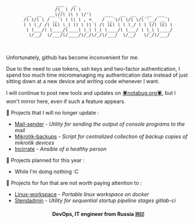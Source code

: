 <h6 align="center">
            
```          
            ___   __                                    
            /\_ \ /\ \                                   
 __  __   __\//\ \\ \ \/'\     ___   __  __  _ __  ___   
/\ \/\ \ / __`\ \ \\ \ , <    / __`\/\ \/\ \/\`'__/ __`\ 
\ \ \_/ /\ \L\ \_\ \\ \ \\`\ /\ \L\ \ \ \_/ \ \ \/\ \L\ \
 \ \___/\ \____/\____\ \_\ \_\ \____/\ \___/ \ \_\ \____/
  \/__/  \/___/\/____/\/_/\/_/\/___/  \/__/   \/_/\/___/ 
                                                         

```
</h6>

  
###
  

  Unfortunately, github has become inconvenient for me.

Due to the need to use tokens, ssh keys and two-factor authentication, I spend too much time micromanaging my authentication data instead of just sitting down at a new device and writing code whenever I want.

I will continue to post new tools and updates on [🕷notabug.org🕷](https://www.notabug.org/volkovro "notabug.org"), but I won't mirror here, even if such a feature appears. 

 🧟 Projects that I will no longer update :

  * [Mail-sender](https://github.com/volkovro/mail-sender "github.com") - *Utility for sending the output of console programs to the mail*
  * [Mikrotik-backups](https://github.com/volkovro/mikrotik-backups "github.com") - *Script for centralized collection of backup copies of mikrotik devices*
  * [Incirrate](https://github.com/volkovro/incirrate "github.com") - *Ansible of a healthy person*

 🌱 Projects planned for this year :

  * While I'm doing nothing :C
  
  🔫 Projects for fun that are not worth paying attention to :
  
  * [Linux-workspace](https://www.notabug.org/volkovro/linux-workspace "notabug.org") - *Portable linux workspace on docker*
  * [Stendadmin](https://www.notabug.org/volkovro/stendadmin "notabug.org") - *Utility for sequential startup pipeline stages gitlab-ci*
  
<h4 align="center">DevOps, IT engineer from Russia 🇷🇺</h4>
